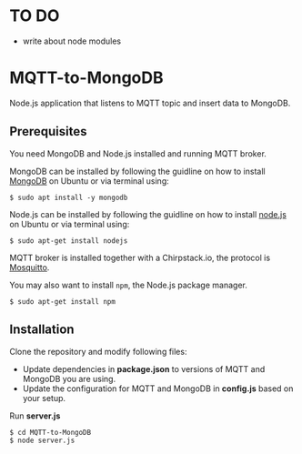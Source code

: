 # TO DO
  - write about node modules

# MQTT-to-MongoDB
Node.js application that listens to MQTT topic and insert data to MongoDB.

## Prerequisites
You need MongoDB and Node.js installed and running MQTT broker.

MongoDB can be installed by following the guidline on how to install 
[MongoDB](https://www.digitalocean.com/community/tutorials/how-to-install-mongodb-on-ubuntu-18-04)
on Ubuntu or via terminal using:
```shell
$ sudo apt install -y mongodb
```

Node.js can be installed by following the guidline on how to install 
[node.js](https://www.digitalocean.com/community/tutorials/how-to-install-node-js-on-ubuntu-18-04)
on Ubuntu or via terminal using:
```shell
$ sudo apt-get install nodejs
```

MQTT broker is installed together with a Chirpstack.io, the protocol is [Mosquitto](https://mosquitto.org/).

You may also want to install ```npm```, the Node.js package manager.
```shell
$ sudo apt-get install npm
```

## Installation
Clone the repository and modify following files:

  - Update dependencies in **package.json** to versions of MQTT and MongoDB you are using.
  - Update the configuration for MQTT and MongoDB in **config.js** based on your setup.

Run **server.js**
```shell
$ cd MQTT-to-MongoDB
$ node server.js
```
